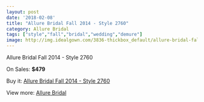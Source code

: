 ```yaml
---
layout: post
date: '2018-02-08'
title: "Allure Bridal Fall 2014 - Style 2760"
category: Allure Bridal
tags: ["style","fall","bridal","wedding","demure"]
image: http://img.idealgown.com/3836-thickbox_default/allure-bridal-fall-2014-style-2760.jpg
---
```

Allure Bridal Fall 2014 - Style 2760

On Sales: **$479**
<a href="https://www.idealgown.com/en/allure-bridal/1793-allure-bridal-fall-2014-style-2760.html"><amp-img layout="responsive" width="600" height="600" src="//img.idealgown.com/3836-thickbox_default/allure-bridal-fall-2014-style-2760.jpg" alt="Allure Bridal Fall 2014 - Style 2760 0" /></a>
<a href="https://www.idealgown.com/en/allure-bridal/1793-allure-bridal-fall-2014-style-2760.html"><amp-img layout="responsive" width="600" height="600" src="//img.idealgown.com/3837-thickbox_default/allure-bridal-fall-2014-style-2760.jpg" alt="Allure Bridal Fall 2014 - Style 2760 1" /></a>

Buy it: [Allure Bridal Fall 2014 - Style 2760](https://www.idealgown.com/en/allure-bridal/1793-allure-bridal-fall-2014-style-2760.html "Allure Bridal Fall 2014 - Style 2760")

View more: [Allure Bridal](https://www.idealgown.com/en/29-allure-bridal "Allure Bridal")